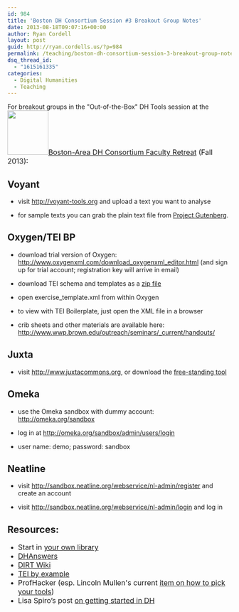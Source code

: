```yaml
---
id: 984
title: 'Boston DH Consortium Session #3 Breakout Group Notes'
date: 2013-08-18T09:07:16+00:00
author: Ryan Cordell
layout: post
guid: http://ryan.cordells.us/?p=984
permalink: /teaching/boston-dh-consortium-session-3-breakout-group-notes/
dsq_thread_id:
  - "1615161335"
categories:
  - Digital Humanities
  - Teaching
---
```

<p dir="ltr">For breakout groups in the "Out-of-the-Box" DH Tools session at the <img class="alignright" style="font-size: 12px" alt="" src="http://nercomp.org/corecode/image.php?width=155px&amp;image=/home/nercomp/public_html/corecode/uploads/event/uploaded_images/corecode_nercomp/cropped-DH-pin-new_276.jpg" width="92" height="100" /><a style="font-size: 16px" href="http://nercomp.org/index.php?section=events&amp;evtid=276">Boston-Area DH Consortium Faculty Retreat</a><span style="font-size: 16px"> (Fall 2013):</span></p>

<h2>Voyant</h2>
<ul>
	<li>
<p dir="ltr">visit <a href="http://voyant-tools.org">http://voyant-tools.org</a> and upload a text you want to analyse</p>
</li>
	<li>
<p dir="ltr">for sample texts you can grab the plain text file from <a href="http://www.gutenberg.org/">Project Gutenberg</a>.</p>
</li>
</ul>
<h2>Oxygen/TEI BP</h2>
<ul>
	<li>
<p dir="ltr">download trial version of Oxygen: <a href="http://www.oxygenxml.com/download_oxygenxml_editor.html">http://www.oxygenxml.com/download_oxygenxml_editor.html</a> (and sign up for trial account; registration key will arrive in email)</p>
</li>
	<li>
<p dir="ltr">download TEI schema and templates as a <a href="http://www.wwp.brown.edu/outreach/seminars/_current/handouts/TEI_exercise.zip">zip file</a></p>
</li>
	<li>
<p dir="ltr">open exercise_template.xml from within Oxygen</p>
</li>
	<li>
<p dir="ltr">to view with TEI Boilerplate, just open the XML file in a browser</p>
</li>
	<li>
<p dir="ltr">crib sheets and other materials are available here: <a href="http://www.wwp.brown.edu/outreach/seminars/_current/handouts/">http://www.wwp.brown.edu/outreach/seminars/_current/handouts/</a></p>
</li>
</ul>
<h2>Juxta</h2>
<ul>
	<li>
<p dir="ltr">visit <a href="http://www.juxtacommons.org">http://www.juxtacommons.org</a>, or download the <a href="http://www.juxtasoftware.org/download/">free-standing tool</a></p>
</li>
</ul>
<h2>Omeka</h2>
<ul>
	<li>
<p dir="ltr">use the Omeka sandbox with dummy account: <a href="http://omeka.org/sandbox">http://omeka.org/sandbox</a></p>
</li>
</ul>
<ul>
	<li>
<p dir="ltr">log in at <a href="http://omeka.org/sandbox/admin/users/login">http://omeka.org/sandbox/admin/users/login</a></p>
</li>
	<li>
<p dir="ltr">user name: demo; password: sandbox</p>
</li>
</ul>
<h2>Neatline</h2>
<ul>
	<li>
<p dir="ltr">visit <a href="http://sandbox.neatline.org/webservice/nl-admin/register">http://sandbox.neatline.org/webservice/nl-admin/register</a> and create an account</p>
</li>
	<li>
<p dir="ltr">visit <a href="http://sandbox.neatline.org/webservice/nl-admin/login">http://sandbox.neatline.org/webservice/nl-admin/login</a> and log in</p>
</li>
</ul>
<h2>Resources:</h2>
<ul>
	<li><span style="font-size: 16px">Start in <a href="http://en.wikipedia.org/wiki/Library">your own library</a></span></li>
	<li><a href="http://digitalhumanities.org/answers/"><span style="font-size: 16px">DHAnswers</span></a></li>
	<li><a href="http://dirt.projectbamboo.org/"><span style="font-size: 16px">DIRT Wiki</span></a></li>
	<li><span style="font-size: 16px"><a href="http://www.teibyexample.org/">TEI by example</a></span></li>
	<li><span style="font-size: 16px">ProfHacker (esp. Lincoln Mullen's current <a href="http://chronicle.com/blogs/profhacker/author/lmullen">item on how to pick your tools</a>)</span></li>
	<li><span style="font-size: 16px">Lisa Spiro’s post <a href="http://digitalscholarship.wordpress.com/2011/10/14/getting-started-in-the-digital-humanities/">on getting started in DH</a></span></li>
</ul>